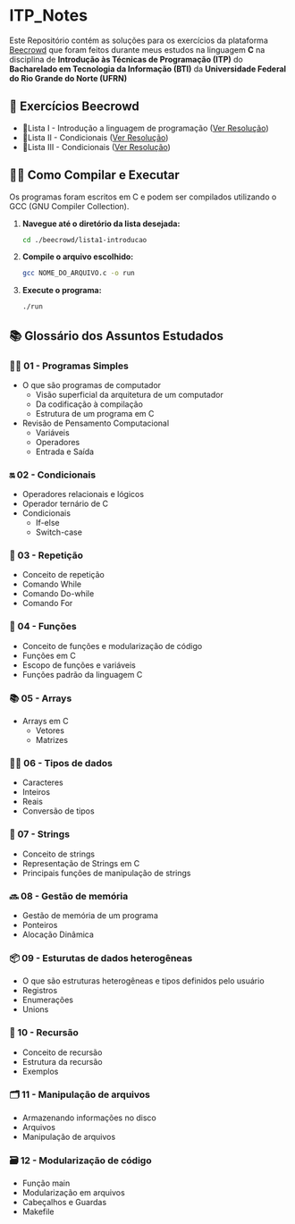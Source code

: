 # ITP_Notes

Este Repositório contém as soluções para os exercícios da plataforma [Beecrowd](https://judge.beecrowd.com/pt) que foram feitos durante meus estudos na linguagem **C** na disciplina de **Introdução às Técnicas de Programação (ITP)** do **Bacharelado em Tecnologia da Informação (BTI)** da **Universidade Federal do Rio Grande do Norte (UFRN)**

## 🧩 Exercícios Beecrowd

- 📝Lista I - Introdução a linguagem de programação ([Ver Resolução](./beecrowd/lista1-introducao))
- 📝Lista II - Condicionais ([Ver Resolução](./beecrowd/lista2-condicionais))
- 📝Lista III - Condicionais ([Ver Resolução](./beecrowd/lista3-repeticao))

## 👨‍💻 Como Compilar e Executar

Os programas foram escritos em C e podem ser compilados utilizando o GCC (GNU Compiler Collection).

1.  **Navegue até o diretório da lista desejada:**

    ```bash
    cd ./beecrowd/lista1-introducao
    ```

2.  **Compile o arquivo escolhido:**

    ```bash
    gcc NOME_DO_ARQUIVO.c -o run
    ```

3.  **Execute o programa:**
    ```bash
    ./run
    ```

## 📚 Glossário dos Assuntos Estudados

### 👨‍💻 01 - Programas Simples

- O que são programas de computador
  - Visão superficial da arquitetura de um computador
  - Da codificação à compilação
  - Estrutura de um programa em C
- Revisão de Pensamento Computacional
  - Variáveis
  - Operadores
  - Entrada e Saída

### 🔛 02 - Condicionais

- Operadores relacionais e lógicos
- Operador ternário de C
- Condicionais
  - If-else
  - Switch-case

### 🔄 03 - Repetição

- Conceito de repetição
- Comando While
- Comando Do-while
- Comando For

### 🧩 04 - Funções

- Conceito de funções e modularização de código
- Funções em C
- Escopo de funções e variáveis
- Funções padrão da linguagem C

### 📚 05 - Arrays

- Arrays em C
  - Vetores
  - Matrizes

### 🧙‍♂️ 06 - Tipos de dados

- Caracteres
- Inteiros
- Reais
- Conversão de tipos

### 🔡 07 - Strings

- Conceito de strings
- Representação de Strings em C
- Principais funções de manipulação de strings

### 🔜 08 - Gestão de memória

- Gestão de memória de um programa
- Ponteiros
- Alocação Dinâmica

### 📦 09 - Esturutas de dados heterogêneas

- O que são estruturas heterogêneas e tipos definidos pelo usuário
- Registros
- Enumerações
- Unions

### 🔁 10 - Recursão

- Conceito de recursão
- Estrutura da recursão
- Exemplos

### 🗂 11 - Manipulação de arquivos

- Armazenando informações no disco
- Arquivos
- Manipulação de arquivos

### 🗃 12 - Modularização de código

- Função main
- Modularização em arquivos
- Cabeçalhos e Guardas
- Makefile
